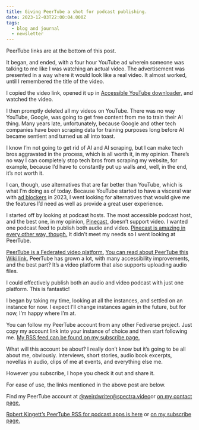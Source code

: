 ```yaml
---
title: Giving PeerTube a shot for podcast publishing.
date: 2023-12-03T22:00:04.000Z
tags:
  - blog and journal
  - newsletter
---
```


PeerTube links are at the bottom of this post.

It began, and ended, with a four hour YouTube ad wherein someone was talking to me like I was watching an actual video. The advertisement was presented in a way where it would look like a real video. It almost worked, until I remembered the title of the video.

I copied the video link, opened it up in [Accessible YouTube downloader,](https://github.com/sulaiman-alqusaimi/accessible_youtube_downloader_pro/releases) and watched the video.

I then promptly deleted all my videos on YouTube. There was no way YouTube, Google, was going to get free content from me to train their AI thing. Many years late, unfortunately, because Google and other tech companies have been scraping data for training purposes long before AI became sentient and turned us all into toast.

I know I’m not going to get rid of AI and AI scraping, but I can make tech bros aggravated in the process, which is all worth it, in my opinion. There’s no way I can completely stop tech bros from scraping my website, for example, because I’d have to constantly put up walls and, well, in the end, it’s not worth it.

I can, though, use alternatives that are far better than YouTube, which is what I’m doing as of today. Because YouTube started to have a visceral war with [ad blockers](https://en.wikipedia.org/wiki/Ad_blocking) in 2023, I went looking for alternatives that would give me the features I’d need as well as provide a great user experience.

I started off by looking at podcast hosts. The most accessible podcast host, and the best one, in my opinion, [Pinecast,](https://pinecast.com/) doesn’t support video. I wanted one podcast feed to publish both audio and video. [Pinecast is amazing in every other way, though.](https://changelog.pinecast.com/) It didn’t meet my needs so I went looking at PeerTube.

[PeerTube is a Federated video platform.](https://joinpeertube.org/) [You can read about PeerTube this Wiki link.](https://en.wikipedia.org/wiki/PeerTube) PeerTube has grown a lot, with many accessibility improvements, and the best part? It’s a video platform that also supports uploading audio files.

I could effectively publish both an audio and video podcast with just one platform. This is fantastic!

I began by taking my time, looking at all the instances, and settled on an instance for now. I expect I’ll change instances again in the future, but for now, I’m happy where I’m at.

You can follow my PeerTube account from any other Fediverse project. Just copy my account link into your instance of choice and then start following me. [My RSS feed can be found on my subscribe page.](/follow)

What will this account be about? I really don’t know but it’s going to be all about me, obviously. Interviews, short stories, audio book excerpts, novellas in audio, clips of me at events, and everything else me.

However you subscribe, I hope you check it out and share it.

For ease of use, the links mentioned in the above post are below.

Find my PeerTube account at [@weirdwriter@spectra.video](https://spectra.video/a/weirdwriter)or [on my contact page.](/contact)

[Robert Kingett’s PeerTube RSS for podcast apps is here](https://spectra.video/feeds/videos.xml?videoChannelId=4444) or [on my subscribe page.](/follow)
